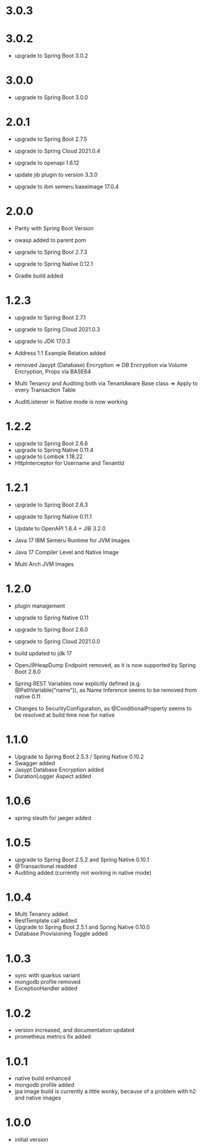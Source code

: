 # 3.0.3

# 3.0.2
- upgrade to Spring Boot 3.0.2

# 3.0.0
- upgrade to Spring Boot 3.0.0

# 2.0.1
- upgrade to Spring Boot 2.7.5
- upgrade to Spring Cloud 2021.0.4
- upgrade to openapi 1.6.12

- update jib plugin to version 3.3.0
- upgrade to ibm semeru baseimage 17.0.4

# 2.0.0
- Parity with Spring Boot Version

- owasp added to parent pom
- upgrade to Spring Boot 2.7.3
- upgrade to Spring Native 0.12.1

- Gradle build added

# 1.2.3
- upgrade to Spring Boot 2.7.1
- upgrade to Spring Cloud 2021.0.3
- upgrade to JDK 17.0.3

- Address 1:1 Example Relation added
- removed Jasypt (Database) Encryption => DB Encryption via Volume Encryption, Props via BASE64
- Multi Tenancy and Auditing both via TenantAware Base class => Apply to every Transaction Table
- AuditListener in Native mode is now working

# 1.2.2
- upgrade to Spring Boot 2.6.6
- upgrade to Spring Native 0.11.4
- upgrade to Lombok 1.18.22
- HttpInterceptor for Username and TenantId

# 1.2.1
- upgrade to Spring Boot 2.6.3
- upgrade to Spring Native 0.11.1
- Update to OpenAPI 1.6.4 + JIB 3.2.0

- Java 17 IBM Semeru Runtime for JVM Images
- Java 17 Compiler Level and Native Image
- Multi Arch JVM Images

# 1.2.0
- plugin management
- upgrade to Spring Native 0.11
- upgrade to Spring Boot 2.6.0
- upgrade to Spring Cloud 2021.0.0
- build updated to jdk 17

- OpenJ9HeapDump Endpoint removed, as it is now supported by Spring Boot 2.6.0

- Spring REST Variables now explicitly defined (e.g. @PathVariable("name")), as Name Inference seems to be removed from native 0.11
- Changes to SecurityConfiguration, as @ConditionalProperty seems to be resolved at build time now for native

# 1.1.0
- Upgrade to Spring Boot 2.5.3 / Spring Native 0.10.2
- Swagger added
- Jasypt Database Encryption added
- DurationLogger Aspect added

# 1.0.6
- spring sleuth for jaeger added

# 1.0.5
- upgrade to Spring Boot 2.5.2 and Spring Native 0.10.1
- @Transactional readded
- Auditing added (currently not working in native mode)

# 1.0.4
- Multi Tenancy added
- RestTemplate call added
- Upgrade to Spring Boot 2.5.1 and Spring Native 0.10.0                                                             
- Database Provisioning Toggle added

# 1.0.3
- sync with quarkus variant
- mongodb profile removed
- ExceptionHandler added

# 1.0.2
- version increased, and documentation updated
- prometheus metrics fix added

# 1.0.1
- native build enhanced
- mongodb profile added
- jpa image build is currently a little wonky, because of a problem with h2 and native images 

# 1.0.0
- initial version
